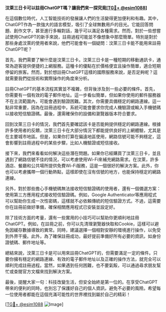 **汶萊三日卡可以註冊ChatGPT嗎？讓我們來一探究竟[[TG💪+ @esim1088](https://t.me/s/esim1088)]**

在這個數位時代，人工智能技術的發展讓人們的生活變得更加便利和有趣。其中，ChatGPT作為一款強大的語言模型，吸引了全球無數用戶的目光。它能回答問題、創作文字，甚至進行多輪對話，幾乎可以滿足各種需求。然而，對於一些想嘗試使用ChatGPT的新手來說，註冊過程可能並不像想象中那麼簡單。特別是對於那些身處汶萊的使用者來說，他們可能會有一個疑問：汶萊三日卡能不能用來註冊ChatGPT呢？

首先，我們需要了解什麼是汶萊三日卡。汶萊三日卡是一種短期的移動通訊卡，通常為遊客提供便捷的上網服務。這種卡的優點在於價格便宜且操作簡單，適合短期停留的旅客。然而，對於想註冊ChatGPT這樣的國際服務來說，是否足夠呢？這就需要我們從技術和實際操作的角度來分析。

註冊ChatGPT的基本流程其實並不複雜，但背後涉及到一些必要的條件。首先，你需要有一個有效的電子郵件地址。這一步看似簡單，但如果你使用的郵件服務器不在主流範圍內，可能會遇到驗證困難。其次，你需要具備穩定的網路連線。這一點非常重要，因為在註冊過程中，系統可能會要求你完成人機驗證或輸入手機號碼以接收短信驗證碼。最後，還需確保你的設備和瀏覽器版本符合要求。

回到汶萊三日卡的情況，我們首先要確認該卡是否能夠提供穩定的網路連線。根據許多使用者的反饋，汶萊三日卡在大部分情況下都能提供良好的上網體驗，尤其是在主要城市地區。但是，如果你打算在偏遠地區使用，網路信號可能不夠穩定，這會影響到註冊過程中的某些步驟，比如人機驗證或短信接收。

接下來，我們來看看如何解決這些潛在問題。如果你已經購買了汶萊三日卡，並且遇到了網路信號不佳的情況，可以考慮使用Wi-Fi來補充網路需求。在汶萊，許多酒店、餐廳和公共場所提供免費Wi-Fi服務，這是一個很好的解決方案。此外，你也可以考慮攜帶一個行動熱點，這樣即使在沒有信號的地方，也能保持穩定的網路連線。

另外，對於那些擔心手機號碼無法接收短信驗證碼的使用者，還有一個備選方案：使用第三方應用程式接收短信驗證碼。例如，Google Authenticator等應用程式可以幫助你生成一次性密碼，這樣就不必依賴傳統的短信驗證方式。不過，這需要你在註冊前做好準備，確保相關應用程式已安裝並設定好。

除了技術方面的考量，還有一些實用的小技巧可以幫助你更順利地註冊ChatGPT。例如，在註冊之前，你可以先清理瀏覽器快取和Cookie，這樣可以避免因緩存數據導致的異常。同時，建議選擇一個相對安靜的環境進行操作，以免受到外界干擾。此外，為了確保註冊成功，最好提前準備好所有必要的資訊，如身份證號碼、郵件地址等。

總結來說，汶萊三日卡是可以用來註冊ChatGPT的，但需要滿足一定的條件。只要你擁有穩定的網路連線、有效的電子郵件地址以及正確的操作方法，就完全可以順利完成註冊過程。當然，如果遇到任何困難，也不要氣餒，可以通過尋求朋友幫忙或查閱官方文檔來找到解決方案。

最後，提醒大家一句：科技改變生活，但安全始終是第一位的。在享受ChatGPT帶來的便利的同時，也別忘了保護好自己的個人資訊，避免不必要的風險。希望每一位使用者都能在這個充滿可能性的世界裡找到屬於自己的精彩！

[[TG💪+ @esim1088](https://t.me/s/esim1088) ![Image](https://i.postimg.cc/4NQfJmqS/Snipaste-2025-05-13-00-14-12.png)]